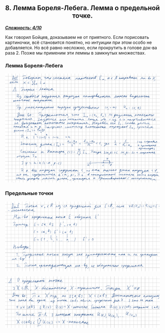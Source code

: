 <center><h2>8. Лемма Бореля-Лебега. Лемма о предельной точке.</h2></center>

***<ins>Сложность: 4/10</ins>***

Как говорил Бойцев, доказываем не от приятного. Если порисовать картиночки, всё становится понятно, но интуиции при этом особо не добавляется. Но всё равно несложно, если прокрутить в голове док-ва раза 2. Позже мы применим эти леммы в замкнутых множествах.

### Лемма Бореля-Лебега

![bor_1](./images/bor_1.png)

### Предельные точки

![bor_2](./images/bor_2.png)

![bor_3](./images/bor_3.png)
